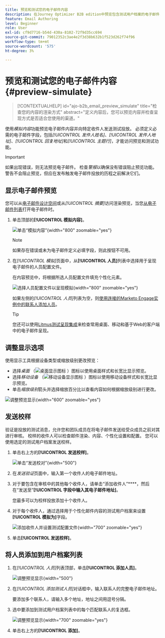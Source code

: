 ```yaml
---
title: 预览和测试您的电子邮件内容
description: 在Journey Optimizer B2B edition中预览包含测试用户档案的电子邮件、检查桌面和移动设备渲染、向收件人发送验证并验证个性化。
feature: Email Authoring
level: Beginner
role: User
exl-id: cf9d7716-b54d-430a-8102-72f9d35cc694
source-git-commit: 79012352c3ae4e2f3d38b632b1f523d262f74f96
workflow-type: tm+mt
source-wordcount: '575'
ht-degree: 3%

---
```


# 预览和测试您的电子邮件内容 {#preview-simulate}

>[!CONTEXTUALHELP]
>id="ajo-b2b_email_preview_simulate"
>title="检查您的内容的渲染方式"
>abstract="定义内容后，您可以预览内容并检查呈现方式是否适合您使用的渠道。"

使用&#x200B;_模拟内容_&#x200B;功能预览电子邮件内容并向特定收件人发送测试投放。 必须定义必需的电子邮件字段，包括&#x200B;_[!UICONTROL 发件人姓名]_、_[!UICONTROL 发件人地址]_、_[!UICONTROL 回复地址]_&#x200B;和&#x200B;_[!UICONTROL 主题行]_，才能访问预览和测试功能。

>[!IMPORTANT]
>
>如果出现错误，则无法预览电子邮件。 检查&#x200B;_警报_&#x200B;以确保没有错误阻止预览功能。 警告不会阻止预览，但应在发布触发电子邮件投放的历程之前解决它们。

## 显示电子邮件预览

您可以从[电子邮件设计空间](./email-authoring.md)或从&#x200B;_[!UICONTROL 摘要]_&#x200B;访问渲染预览，当您[从电子邮件列表](./emails-list.md#edit-emails)打开电子邮件时。

1. 单击顶部的&#x200B;**[!UICONTROL 模拟内容]**。

   ![单击“模拟内容”](assets/email-simulate-content.png){width="800" zoomable="yes"}

   >[!NOTE]
   >
   >如果存在错误或未为电子邮件定义必填字段，则此按钮不可用。

1. 在&#x200B;_[!UICONTROL 模拟]_&#x200B;页面中，从&#x200B;**[!UICONTROL 人员]**&#x200B;列表中选择用于呈现电子邮件的人员配置文件。

   在内容预览中，将根据所选人员配置文件填充个性化元素。

   ![选择人员配置文件以呈现模拟](./assets/email-simulate-content-preview.png){width="800" zoomable="yes"}

   如果左侧的&#x200B;_[!UICONTROL 人员]_&#x200B;列表为空，则[使用连接的Marketo Engage实例中的联系人添加人员](#add-people-to-the-profiles-list)。

   >[!TIP]
   >
   >您还可以使用[Litmus测试呈现集成](./email-test-rendering.md)来检查常用桌面、移动和基于Web的客户端中的电子邮件呈现。

## 调整显示选项

使用显示工具根据设备类型或缩放级别更改预览：

* 选择&#x200B;_桌面_ （![桌面显示图标](../../assets/do-not-localize/icon-device-desktop.svg) ）图标以使用桌面样式和长宽比显示预览。
* 选择&#x200B;_移动设备_ （![移动设备显示图标](../../assets/do-not-localize/icon-device-mobile.svg) ）图标以使用移动设备样式和长宽比显示预览。
* 单击&#x200B;_缩放级别_&#x200B;箭头并选择缩放百分比以查看内容如何根据缩放级别进行更改。

![调整预览显示](assets/email-simulate-content-preview-display-options.png){width="600" zoomable="yes"}

## 发送校样

验证是投放的测试消息，允许您和团队成员在将电子邮件发送给受众成员之前对其进行审核。 校样的收件人可以检查邮件渲染、内容、个性化设置和配置。 您可以使用选定的测试用户档案发送校样。

1. 单击右上方的&#x200B;**[!UICONTROL 发送校样]**。

   ![单击“发送校对”](assets/email-simulate-content-preview-send-proof.png){width="500"}

1. 在&#x200B;_发送验证_&#x200B;页面中，输入第一个收件人的电子邮件地址。

1. 对于要包含在审核中的其他每个收件人，请单击“添加收件人”****，然后在“发送至”**[!UICONTROL 字段中输入其电子邮件地址]**。

   您最多可以为校样投放添加十个收件人。

1. 对于每个收件人，通过选择用于个性化邮件内容的测试用户档案来设置&#x200B;**[!UICONTROL 模拟为]**&#x200B;字段。

   ![添加收件人并设置测试配置文件](assets/email-simulate-content-preview-send-proof-recipients.png){width="700" zoomable="yes"}

1. 单击&#x200B;**[!UICONTROL 发送校样]**。

## 将人员添加到用户档案列表

1. 在&#x200B;_[!UICONTROL 人员]_&#x200B;列表顶部，单击&#x200B;**[!UICONTROL 添加人员]**。

   ![调整预览显示](assets/email-simulate-content-add-people.png){width="500"}

1. 在&#x200B;_[!UICONTROL 添加测试人员]_&#x200B;对话框中，输入联系人的完整电子邮件地址。

   要添加多个联系人，请输入多个地址，地址之间用逗号分隔。

1. 选中要添加到测试用户档案列表中的每个匹配联系人的复选框。

   ![调整预览显示](assets/email-simulate-content-add-people-addresses.png){width="700" zoomable="yes"}

1. 单击右上方的&#x200B;**[!UICONTROL 添加]**。
